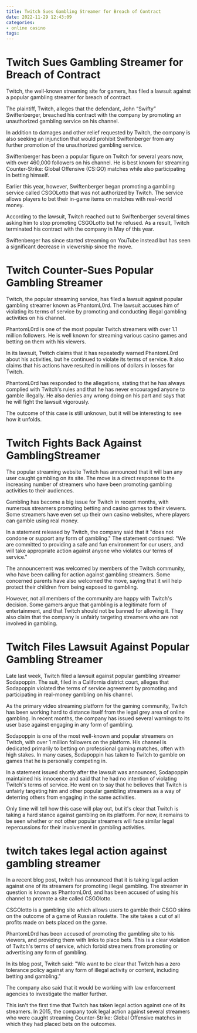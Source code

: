 ```yaml
---
title: Twitch Sues Gambling Streamer for Breach of Contract
date: 2022-11-29 12:43:09
categories:
- online casino
tags:
---
```



#  Twitch Sues Gambling Streamer for Breach of Contract

Twitch, the well-known streaming site for gamers, has filed a lawsuit against a popular gambling streamer for breach of contract.

The plaintiff, Twitch, alleges that the defendant, John “Swifty” Swiftenberger, breached his contract with the company by promoting an unauthorized gambling service on his channel.

In addition to damages and other relief requested by Twitch, the company is also seeking an injunction that would prohibit Swiftenberger from any further promotion of the unauthorized gambling service.

Swiftenberger has been a popular figure on Twitch for several years now, with over 460,000 followers on his channel. He is best known for streaming Counter-Strike: Global Offensive (CS:GO) matches while also participating in betting himself.

Earlier this year, however, Swiftenberger began promoting a gambling service called CSGOLotto that was not authorized by Twitch. The service allows players to bet their in-game items on matches with real-world money.

According to the lawsuit, Twitch reached out to Swiftenberger several times asking him to stop promoting CSGOLotto but he refused. As a result, Twitch terminated his contract with the company in May of this year.

Swiftenberger has since started streaming on YouTube instead but has seen a significant decrease in viewership since the move.

#  Twitch Counter-Sues Popular Gambling Streamer

Twitch, the popular streaming service, has filed a lawsuit against popular gambling streamer known as PhantomL0rd. The lawsuit accuses him of violating its terms of service by promoting and conducting illegal gambling activities on his channel.

PhantomL0rd is one of the most popular Twitch streamers with over 1.1 million followers. He is well known for streaming various casino games and betting on them with his viewers.

In its lawsuit, Twitch claims that it has repeatedly warned PhantomL0rd about his activities, but he continued to violate its terms of service. It also claims that his actions have resulted in millions of dollars in losses for Twitch.

PhantomL0rd has responded to the allegations, stating that he has always complied with Twitch's rules and that he has never encouraged anyone to gamble illegally. He also denies any wrong doing on his part and says that he will fight the lawsuit vigorously.

The outcome of this case is still unknown, but it will be interesting to see how it unfolds.

#   Twitch Fights Back Against GamblingStreamer

The popular streaming website Twitch has announced that it will ban any user caught gambling on its site. The move is a direct response to the increasing number of streamers who have been promoting gambling activities to their audiences.

Gambling has become a big issue for Twitch in recent months, with numerous streamers promoting betting and casino games to their viewers. Some streamers have even set up their own casino websites, where players can gamble using real money.

In a statement released by Twitch, the company said that it "does not condone or support any form of gambling." The statement continued: "We are committed to providing a safe and fun environment for our users, and will take appropriate action against anyone who violates our terms of service."

The announcement was welcomed by members of the Twitch community, who have been calling for action against gambling streamers. Some concerned parents have also welcomed the move, saying that it will help protect their children from being exposed to gambling.

However, not all members of the community are happy with Twitch's decision. Some gamers argue that gambling is a legitimate form of entertainment, and that Twitch should not be banned for allowing it. They also claim that the company is unfairly targeting streamers who are not involved in gambling.

#   Twitch Files Lawsuit Against Popular Gambling Streamer

Late last week, Twitch filed a lawsuit against popular gambling streamer Sodapoppin. The suit, filed in a California district court, alleges that Sodapoppin violated the terms of service agreement by promoting and participating in real-money gambling on his channel.

As the primary video streaming platform for the gaming community, Twitch has been working hard to distance itself from the legal grey area of online gambling. In recent months, the company has issued several warnings to its user base against engaging in any form of gambling.

Sodapoppin is one of the most well-known and popular streamers on Twitch, with over 1 million followers on the platform. His channel is dedicated primarily to betting on professional gaming matches, often with high stakes. In many cases, Sodapoppin has taken to Twitch to gamble on games that he is personally competing in.

In a statement issued shortly after the lawsuit was announced, Sodapoppin maintained his innocence and said that he had no intention of violating Twitch's terms of service. He went on to say that he believes that Twitch is unfairly targeting him and other popular gambling streamers as a way of deterring others from engaging in the same activities.

Only time will tell how this case will play out, but it's clear that Twitch is taking a hard stance against gambling on its platform. For now, it remains to be seen whether or not other popular streamers will face similar legal repercussions for their involvement in gambling activities.

#   twitch takes legal action against gambling streamer

In a recent blog post, twitch has announced that it is taking legal action against one of its streamers for promoting illegal gambling. The streamer in question is known as PhantomL0rd, and has been accused of using his channel to promote a site called CSGOlotto.

CSGOlotto is a gambling site which allows users to gamble their CSGO skins on the outcome of a game of Russian roulette. The site takes a cut of all profits made on bets placed on the game.

PhantomL0rd has been accused of promoting the gambling site to his viewers, and providing them with links to place bets. This is a clear violation of Twitch's terms of service, which forbid streamers from promoting or advertising any form of gambling.

In its blog post, Twitch said: "We want to be clear that Twitch has a zero tolerance policy against any form of illegal activity or content, including betting and gambling."

The company also said that it would be working with law enforcement agencies to investigate the matter further.

This isn't the first time that Twitch has taken legal action against one of its streamers. In 2015, the company took legal action against several streamers who were caught streaming Counter-Strike: Global Offensive matches in which they had placed bets on the outcomes.